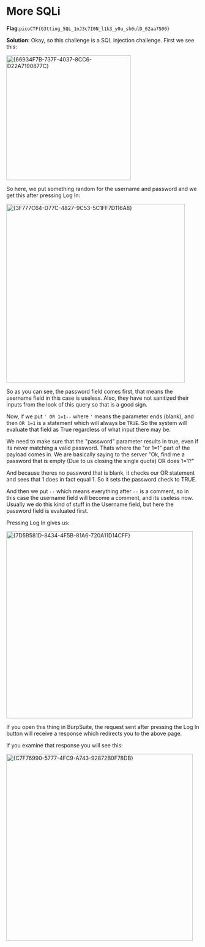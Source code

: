 # More SQLi
__Flag__:`picoCTF{G3tting_5QL_1nJ3c7I0N_l1k3_y0u_sh0ulD_62aa7500}`

__Solution__: Okay, so this challenge is a SQL injection challenge. First we see this:

<img width="325" alt="{66934F7B-737F-4037-8CC6-D22A7190877C}" src="https://github.com/user-attachments/assets/fcc7b802-7006-499e-844f-8c8a7a3f6c09">

So here, we put something random for the username and password and we get this after pressing Log In:

<img width="466" alt="{3F777C64-D77C-4827-9C53-5C1FF7D116A8}" src="https://github.com/user-attachments/assets/5d057eb4-1561-49df-9d50-38f670213df5">

So as you can see, the password field comes first, that means the username field in this case is useless. Also, they have not sanitized their inputs from the look of this query so that is a good sign.

Now, if we put `' OR 1=1--` where `'` means the parameter ends (blank), and then `OR 1=1` is a statement which will always be `TRUE`. So the system will evaluate that field as True regardless of what input there may be.

We need to make sure that the "password" parameter results in true, even if its never matching a valid password.
Thats where the "or 1=1" part of the payload comes in. We are basically saying to the server "Ok, find me a password that is empty (Due to us closing the single quote) OR does 1=1?"

And because theres no password that is blank, it checks our OR statement and sees that 1 does in fact equal 1. So it sets the password check to TRUE.

And then we put `--` which means everything after `--` is a comment, so in this case the username field will become a comment, and its useless now.
Usually we do this kind of stuff in the Username field, but here the password field is evaluated first. 

Pressing Log In gives us:

<img width="487" alt="{7D5B581D-8434-4F5B-81A6-720A11D14CFF}" src="https://github.com/user-attachments/assets/76861f11-1d72-4659-887c-d8d4e410b2ab">

If you open this thing in BurpSuite, the request sent after pressing the Log In button will receive a response which redirects you to the above page.

If you examine that response you will see this:

<img width="487" alt="{C7F76990-5777-4FC9-A743-92872B0F78DB}" src="https://github.com/user-attachments/assets/895d02ae-93fb-4464-8951-ebd846d5bdd8">



